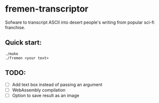# fremen-transcriptor

Sofware to transcript ASCII into desert people's writing from popular sci-fi franchise.

## Quick start:

```console
./make
./fremen <your text>
```

## TODO:
- [ ] Add text box instead of passing an argument
- [ ] WebAssembly compilation 
- [ ] Option to save result as an image
